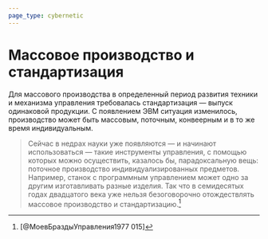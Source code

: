 ```yaml
---
page_type: cybernetic
---
```


# Массовое производство и стандартизация
 
 Для массового производства в определенный период развития техники и механизма управления требовалась стандартизация — выпуск одинаковой продукции. С появлением ЭВМ ситуация изменилось, производство может быть массовым, поточным, конвеерным и в то же время индивидуальным.
 
 > Сейчас в недрах науки уже появляются — и начинают использоваться — такие инструменты управления, с помощью которых можно осуществить, казалось бы, парадоксальную вещь: поточное производство индивидуализированных предметов. Например, станок с программным управлением может одно за другим изготавливать разные изделия. Так что в семидесятых годах двадцатого века уже нельзя безоговорочно отождествлять массовое производство и стандартизацию.[^1]

[^1]:  [@МоевБраздыУправления1977 015]
 
 
 
 
 